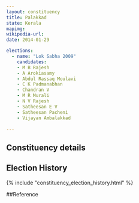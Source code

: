 ```yaml
---
layout: constituency
title: Palakkad
state: Kerala
mapimg: 
wikipedia-url: 
date: 2014-01-29

elections: 
  - name: "Lok Sabha 2009"
    candidates: 
    - M B Rajesh 
    - A Arokiasamy 
    - Abdul Rassaq Moulavi 
    - C K Padmanabhan 
    - Chandran V 
    - M R Murali 
    - N V Rajesh 
    - Satheesan E V 
    - Satheesan Pacheni 
    - Vijayan Ambalakkad 

---
```

## Constituency details


## Election History
{% include "constituency_election_history.html" %}

##Reference
